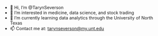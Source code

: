 - 👋 Hi, I’m @TarynSeverson
- 👀 I’m interested in medicine, data science, and stock trading
- 🌱 I’m currently learning data analytics through the University of North Texas
- 📫 Contact me at: tarynseverson@my.unt.edu

<!---
TarynSeverson/TarynSeverson is a ✨ special ✨ repository because its `README.md` (this file) appears on your GitHub profile.
You can click the Preview link to take a look at your changes.
--->
